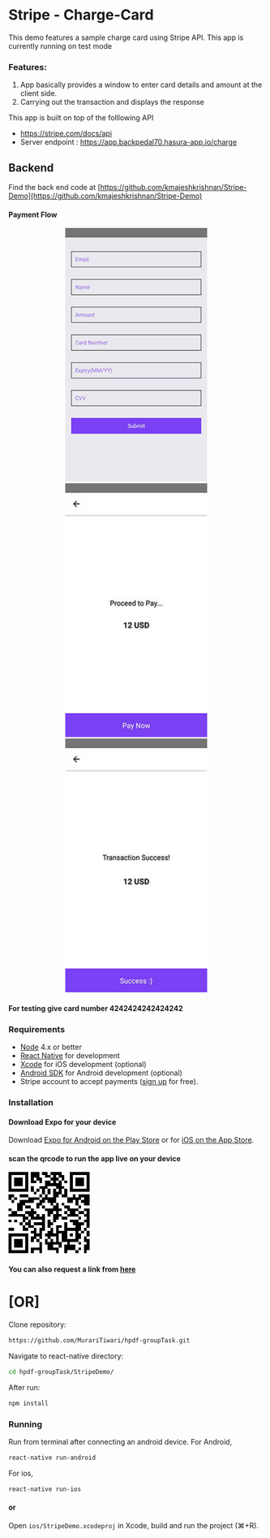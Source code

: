 # Stripe - Charge-Card

This demo features a sample charge card using Stripe API. This app is currently running on test mode
### Features:

1. App basically provides a window to enter card details and amount at the client side.
2. Carrying out the transaction and displays the response 

This app is built on top of the folllowing API
* https://stripe.com/docs/api
* Server endpoint : https://app.backpedal70.hasura-app.io/charge 

## Backend
Find the back end code at [https://github.com/kmajeshkrishnan/Stripe-Demo](https://github.com/kmajeshkrishnan/Stripe-Demo)

#### Payment Flow


<p align="center">
  <img width="280" height="500" src="https://github.com/MurariTiwari/hpdf-groupTask/blob/master/StripeDemo/src/1.jpg">
  <img width="280" height="500" src="https://github.com/MurariTiwari/hpdf-groupTask/blob/master/StripeDemo/src/2.jpg">
  <img width="280" height="500" src="https://github.com/MurariTiwari/hpdf-groupTask/blob/master/StripeDemo/src/3.jpg">
</p>

#### For testing give card number 4242424242424242
### Requirements

- [Node](https://nodejs.org) 4.x or better
- [React Native](http://facebook.github.io/react-native/docs/getting-started.html) for development
- [Xcode](https://developer.apple.com/xcode/) for iOS development (optional)
- [Android SDK](https://developer.android.com/sdk/) for Android development (optional)
- Stripe account to accept payments ([sign up](https://dashboard.stripe.com/register) for free).

### Installation

#### Download Expo for your device
Download [Expo for Android on the Play Store](https://play.google.com/store/apps/details?id=host.exp.exponent&hl=en) or for [iOS on the App Store](https://itunes.apple.com/app/apple-store/id982107779?mt=8).

#### scan the qrcode to run the app live on your device
![QR-Code](https://github.com/MurariTiwari/hpdf-groupTask/blob/master/StripeDemo/src/qr.png)
#### You can also request a link from [here](https://expo.io/@kmajeshkrishnan/StripeDemoExpo)

#  [OR] 

Clone repository:
```sh
https://github.com/MurariTiwari/hpdf-groupTask.git
```
Navigate to react-native directory:
```sh
cd hpdf-groupTask/StripeDemo/
```
After run:
```sh
npm install
```
### Running
Run from terminal after connecting an android device.
For Android,
```sh
react-native run-android
```
For ios,
```sh
react-native run-ios
```
#### or
Open `ios/StripeDemo.xcodeproj` in Xcode, build and run the project (⌘+R).
